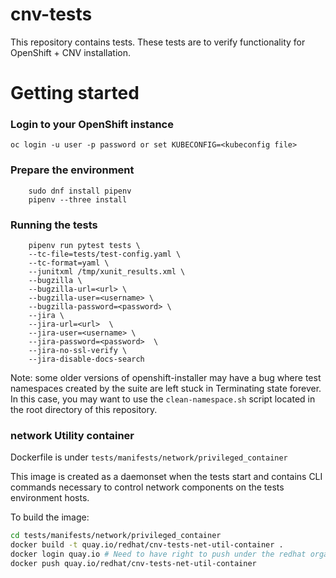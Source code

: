 # cnv-tests
This repository contains tests. These tests are to verify functionality for OpenShift + CNV installation.

# Getting started
### Login to your OpenShift instance
```
oc login -u user -p password or set KUBECONFIG=<kubeconfig file> 
```
### Prepare the environment
```
    sudo dnf install pipenv
    pipenv --three install
```
### Running the tests
```
    pipenv run pytest tests \
    --tc-file=tests/test-config.yaml \
    --tc-format=yaml \
    --junitxml /tmp/xunit_results.xml \
    --bugzilla \
    --bugzilla-url=<url> \
    --bugzilla-user=<username> \
    --bugzilla-password=<password> \
    --jira \
    --jira-url=<url>  \
    --jira-user=<username> \
    --jira-password=<password>  \
    --jira-no-ssl-verify \
    --jira-disable-docs-search
```

Note: some older versions of openshift-installer may have a bug where test
namespaces created by the suite are left stuck in Terminating state forever. In
this case, you may want to use the `clean-namespace.sh` script located in the
root directory of this repository.

### network Utility container

Dockerfile is under `tests/manifests/network/privileged_container`

This image is created as a daemonset when the tests start and contains CLI commands
necessary to control network components on the tests environment hosts.

To build the image:
```bash
cd tests/manifests/network/privileged_container
docker build -t quay.io/redhat/cnv-tests-net-util-container .
docker login quay.io # Need to have right to push under the redhat organization
docker push quay.io/redhat/cnv-tests-net-util-container
```
